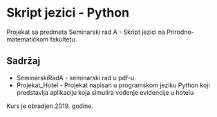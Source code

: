 # Skript jezici - Python

Projekat sa predmeta Seminarski rad A - Skript jezici na Prirodno-matematičkom fakultetu.

## Sadržaj
* SeminarskiRadA - seminarski rad u pdf-u.
* Projekat_Hotel - Projekat napisan u programskom jeziku Python koji predstavlja aplikaciju koja simulira vođenje evidencije u hotelu

Kurs je obradjen 2019. godine.
